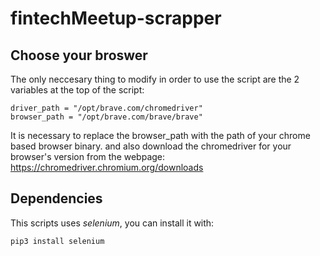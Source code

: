 # fintechMeetup-scrapper

## Choose your broswer

The only neccesary thing to modify in order to use the script are the 2 variables at the top of the script:
```
driver_path = "/opt/brave.com/chromedriver"
browser_path = "/opt/brave.com/brave/brave"
```
It is necessary to replace the browser_path with the path of your chrome based browser binary.
and also download the chromedriver for your browser's version from the webpage: https://chromedriver.chromium.org/downloads

## Dependencies

This scripts uses *selenium*, you can install it with:
```
pip3 install selenium
```
